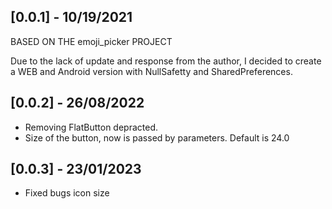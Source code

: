 ## [0.0.1] - 10/19/2021

BASED ON THE emoji_picker PROJECT

Due to the lack of update and response from the author, I decided to create a
WEB and Android version with NullSafetty and SharedPreferences.

## [0.0.2] - 26/08/2022

- Removing FlatButton depracted.
- Size of the button, now is passed by parameters. Default is 24.0

## [0.0.3] - 23/01/2023

- Fixed bugs icon size